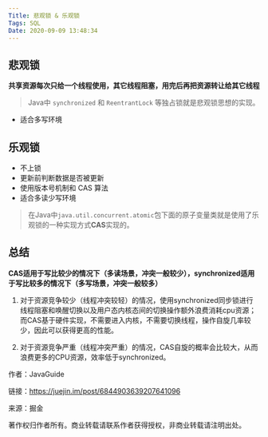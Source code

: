 ```yaml
---
Title: 悲观锁 & 乐观锁
Tags: SQL
Date: 2020-09-09 13:48:34
---
```


## 悲观锁

**共享资源每次只给一个线程使用，其它线程阻塞，用完后再把资源转让给其它线程**

> Java中 `synchronized` 和 `ReentrantLock` 等独占锁就是悲观锁思想的实现。

- 适合多写环境



## 乐观锁

- 不上锁
- 更新前判断数据是否被更新
- 使用版本号机制和 CAS 算法
- 适合多读少写环境

> 在Java中`java.util.concurrent.atomic`包下面的原子变量类就是使用了乐观锁的一种实现方式**CAS**实现的。



## 总结

**CAS适用于写比较少的情况下（多读场景，冲突一般较少），synchronized适用于写比较多的情况下（多写场景，冲突一般较多）**

1. 对于资源竞争较少（线程冲突较轻）的情况，使用synchronized同步锁进行线程阻塞和唤醒切换以及用户态内核态间的切换操作额外浪费消耗cpu资源；而CAS基于硬件实现，不需要进入内核，不需要切换线程，操作自旋几率较少，因此可以获得更高的性能。

2. 对于资源竞争严重（线程冲突严重）的情况，CAS自旋的概率会比较大，从而浪费更多的CPU资源，效率低于synchronized。



作者：JavaGuide

链接：https://juejin.im/post/6844903639207641096

来源：掘金

著作权归作者所有。商业转载请联系作者获得授权，非商业转载请注明出处。

